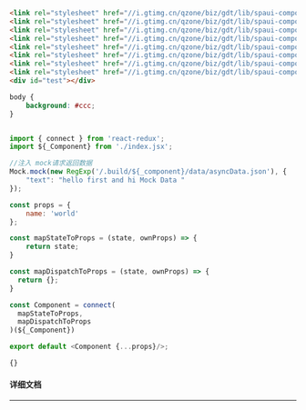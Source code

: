 ﻿```html
<link rel="stylesheet" href="//i.gtimg.cn/qzone/biz/gdt/lib/spaui-components/reset/0.1.1/spaui-base.css?max_age=31536000"/>
<link rel="stylesheet" href="//i.gtimg.cn/qzone/biz/gdt/lib/spaui-components/spaui-checkbox/0.1.17/spaui-checkbox.css?max_age=31536000"/>
<link rel="stylesheet" href="//i.gtimg.cn/qzone/biz/gdt/lib/spaui-components/spaui-input/0.1.34/spaui-input.css?max_age=31536000"/>
<link rel="stylesheet" href="//i.gtimg.cn/qzone/biz/gdt/lib/spaui-components/spaui-autocomplete/0.1.42/spaui-autocomplete.css?max_age=31536000"/>
<link rel="stylesheet" href="//i.gtimg.cn/qzone/biz/gdt/lib/spaui-components/spaui-radio/0.1.33/spaui-radio.css?max_age=31536000"/>
<link rel="stylesheet" href="//i.gtimg.cn/qzone/biz/gdt/lib/spaui-components/spaui-select/0.2.90/spaui-select.css?max_age=31536000"/>
<link rel="stylesheet" href="//i.gtimg.cn/qzone/biz/gdt/lib/spaui-components/spaui-datepicker/0.1.40/spaui-datepicker.css?max_age=31536000"/>
<link rel="stylesheet" href="//i.gtimg.cn/qzone/biz/gdt/lib/spaui-components/spaui-button/0.1.25/spaui-button.css?max_age=31536000" />
<div id="test"></div>
```

```css
body {
    background: #ccc;
}
```

```javascript

import { connect } from 'react-redux';
import ${_Component} from './index.jsx';

//注入 mock请求返回数据
Mock.mock(new RegExp('/.build/${_component}/data/asyncData.json'), {
    "text": "hello first and hi Mock Data "
});

const props = {
    name: 'world'
};

const mapStateToProps = (state, ownProps) => {
    return state;
}

const mapDispatchToProps = (state, ownProps) => {
  return {};
}

const Component = connect(
  mapStateToProps,
  mapDispatchToProps
)(${_Component})

export default <Component {...props}/>;

```

```webpack-config
{}
```

#### 详细文档
---